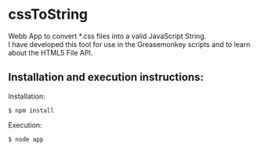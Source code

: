 cssToString
===============

Webb App to convert *.css files into a valid JavaScript String.  
I have developed this tool for use in the Greasemonkey scripts and to learn about the HTML5 File API.

Installation and execution instructions:
------------------------------------------
Installation:

    $ npm install

Execution:

    $ node app
